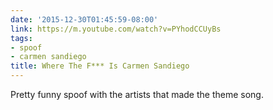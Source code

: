 ```yaml
---
date: '2015-12-30T01:45:59-08:00'
link: https://m.youtube.com/watch?v=PYhodCCUyBs
tags:
- spoof
- carmen sandiego
title: Where The F*** Is Carmen Sandiego
---
```


Pretty funny spoof with the artists that made the theme song.
